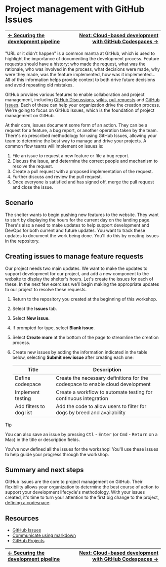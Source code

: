 # Project management with GitHub Issues

| [← Securing the development pipeline][walkthrough-previous] | [Next: Cloud-based development with GitHub Codespaces →][walkthrough-next] |
|:-----------------------------------|------------------------------------------:|

"URL or it didn't happen" is a common mantra at GitHub, which is used to highlight the importance of documenting the development process. Feature requests should have a history; who made the request, what was the rationale, who was involved in the process, what decisions were made, why were they made, was the feature implemented, how was it implemented... All of this information helps provide context to both drive future decisions and avoid repeating old mistakes.

GitHub provides various features to enable collaboration and project management, including [GitHub Discussions][discussions], [wikis][wikis], [pull requests][about-prs] and [GitHub Issues][issues]. Each of these can help your organization drive the creation process. We're going to focus on GitHub Issues, which is the foundation of project management on GitHub.

At their core, issues document some form of an action. They can be a request for a feature, a bug report, or another operation taken by the team. There's no prescribed methodology for using GitHub Issues, allowing your team to determine the best way to manage and drive your projects. A common flow teams will implement on issues is:

1. File an issue to request a new feature or file a bug report.
1. Discuss the issue, and determine the correct people and mechanism to resolve the request.
1. Create a pull request with a proposed implementation of the request.
1. Further discuss and review the pull request.
1. Once everyone is satisfied and has signed off, merge the pull request and close the issue.

## Scenario

The shelter wants to begin pushing new features to the website. They want to start by displaying the hours for the current day on the landing page. There's also a need to make updates to help support development and DevOps for both current and future updates. You want to track these updates to document the work being done. You'll do this by creating issues in the repository.

## Creating issues to manage feature requests

Our project needs two main updates. We want to make the updates to support development for our project, and add a new component to the website to display the shelter's hours. Let's create the issues for each of these. In the next few exercises we'll begin making the appropriate updates to our project to resolve these requests.

1. Return to the repository you created at the beginning of this workshop.
1. Select the **Issues** tab.
1. Select **New issue**.
2. If prompted for type, select **Blank issue**.
3. Select **Create more** at the bottom of the page to streamline the creation process.
4. Create new issues by adding the information indicated in the table below, selecting **Submit new issue** after creating each one:

    | Title                   | Description                                                                    |
    | ----------------------- | ------------------------------------------------------------------------------ |
    | Define codespace        | Create the necessary definitions for the codespace to enable cloud development |
    | Implement testing       | Create a workflow to automate testing for continuous integration               |
    | Add filters to dog list | Add the code to allow users to filter for dogs by breed and availability       |

> [!TIP]
> You can also save an issue by pressing <kbd>Ctl</kbd> - <kbd>Enter</kbd> (or <kbd>Cmd</kbd> - <kbd>Return</kbd> on a Mac) in the title or description fields.

You've now defined all the issues for the workshop! You'll use these issues to help guide your progress through the workshop.

## Summary and next steps
GitHub Issues are the core to project management on GitHub. Their flexibility allows your organization to determine the best course of action to support your development lifecycle's methodology. With your issues created, it's time to turn your attention to the first big change to the project, [defining a codespace][walkthrough-next].

## Resources
- [GitHub Issues][issues-docs]
- [Communicate using markdown][skills-markdown]
- [GitHub Projects][projects-docs]

| [← Securing the development pipeline][walkthrough-previous] | [Next: Cloud-based development with GitHub Codespaces →][walkthrough-next] |
|:-----------------------------------|------------------------------------------:|

[discussions]: https://github.com/features/discussions
[wikis]: https://docs.github.com/en/communities/documenting-your-project-with-wikis/about-wikis
[about-prs]: https://docs.github.com/en/pull-requests/collaborating-with-pull-requests/proposing-changes-to-your-work-with-pull-requests/about-pull-requests
[issues]: https://github.com/features/issues
[issues-docs]: https://docs.github.com/en/issues/tracking-your-work-with-issues/about-issues
[projects-docs]: https://docs.github.com/en/issues/planning-and-tracking-with-projects/learning-about-projects/quickstart-for-projects
[skills-markdown]: https://github.com/skills/communicate-using-markdown
[walkthrough-next]: 3-codespaces.md
[walkthrough-previous]: 1-code-scanning.md